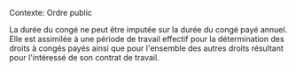 Contexte: Ordre public

La durée du congé ne peut être imputée sur la durée du congé payé annuel. Elle est assimilée à une période de travail effectif pour la détermination des droits à congés payés ainsi que pour l'ensemble des autres droits résultant pour l'intéressé de son contrat de travail.